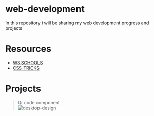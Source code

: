 # web-development

In this repository i will be sharing my web development progress and projects

# Resources  
- [W3 SCHOOLS](https://www.w3schools.com/)  
- [CSS-TRICKS](https://css-tricks.com/)  

# Projects
> Qr code component  
![desktop-design](https://user-images.githubusercontent.com/98693285/219518858-5742dbd5-840a-4063-845b-13351cb01bbc.jpg)





